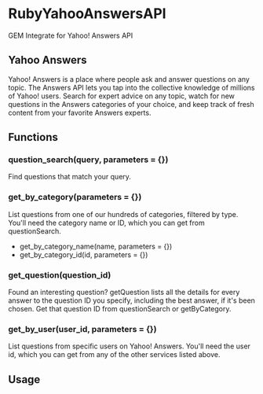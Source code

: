 # RubyYahooAnswersAPI

GEM Integrate for Yahoo! Answers API

## Yahoo Answers

Yahoo! Answers is a place where people ask and answer questions on any topic. The Answers API lets you tap into the 
collective knowledge of millions of Yahoo! users. Search for expert advice on any topic, watch for new questions in
the Answers categories of your choice, and keep track of fresh content from your favorite Answers experts.

## Functions

### question_search(query, parameters = {})
Find questions that match your query.

### get_by_category(parameters = {})
List questions from one of our hundreds of categories, filtered by type. You'll need the category name or ID, 
which you can get from questionSearch.

* get_by_category_name(name, parameters = {})
* get_by_category_id(id, parameters = {})

### get_question(question_id)
Found an interesting question? getQuestion lists all the details for every answer to the question ID you specify, 
including the best answer, if it's been chosen. Get that question ID from questionSearch or getByCategory.

### get_by_user(user_id, parameters = {})
List questions from specific users on Yahoo! Answers. You'll need the user id, which you can get from any of the 
other services listed above.

## Usage

